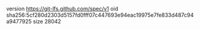 version https://git-lfs.github.com/spec/v1
oid sha256:5cf280d2303d5157fd0fff07c447693e94eac19975e7fe833d487c94a9477925
size 28042
